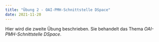 ```yaml
---
title: "Übung 2 - OAI-PMH-Schnittstelle DSpace"
date: 2021-11-20
---
```


Hier wird die zweite Übung beschrieben. Sie behandelt das Thema *OAI-PMH-Schnittstelle DSpace*.


